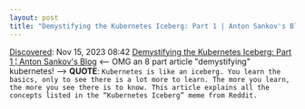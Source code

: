 ```yaml
---
layout: post
title: "Demystifying the Kubernetes Iceberg: Part 1 | Anton Sankov's Blog"
---
```

[Discovered](http://rolandtanglao.com/2020/07/29/p1-blogthis-checkvist-list-links-to-blog/): Nov 15, 2023 08:42 [Demystifying the Kubernetes Iceberg: Part 1 ¦ Anton Sankov's Blog](https://asankov.dev/blog/2022/05/15/demystifying-the-kubernetes-iceberg-part-1/) <-- OMG an 8 part article "demystifying" kubernetes! --> **QUOTE**: `Kubernetes is like an iceberg. You learn the basics, only to see there is a lot more to learn. The more you learn, the more you see there is to know. This article explains all the concepts listed in the “Kubernetes Iceberg” meme from Reddit.`
